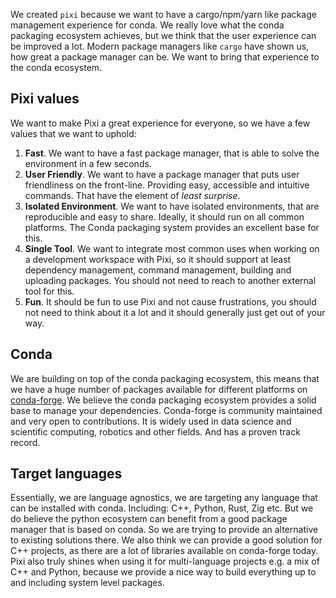 We created `pixi` because we want to have a cargo/npm/yarn like package management experience for conda. We really love what the conda packaging ecosystem achieves, but we think that the user experience can be improved a lot.
Modern package managers like `cargo` have shown us, how great a package manager can be. We want to bring that experience to the conda ecosystem.

## Pixi values

We want to make Pixi a great experience for everyone, so we have a few values that we want to uphold:

1. **Fast**. We want to have a fast package manager, that is able to solve the environment in a few seconds.
2. **User Friendly**. We want to have a package manager that puts user friendliness on the front-line. Providing easy, accessible and intuitive commands. That have the element of _least surprise_.
3. **Isolated Environment**. We want to have isolated environments, that are reproducible and easy to share. Ideally, it should run on all common platforms. The Conda packaging system provides an excellent base for this.
4. **Single Tool**. We want to integrate most common uses when working on a development workspace with Pixi, so it should support at least dependency management, command management, building and uploading packages. You should not need to reach to another external tool for this.
5. **Fun**. It should be fun to use Pixi and not cause frustrations, you should not need to think about it a lot and it should generally just get out of your way.

## Conda

We are building on top of the conda packaging ecosystem, this means that we have a huge number of packages available for different platforms on [conda-forge](https://conda-forge.org/). We believe the conda packaging ecosystem provides a solid base to manage your dependencies. Conda-forge is community maintained and very open to contributions. It is widely used in data science and scientific computing, robotics and other fields. And has a proven track record.

## Target languages

Essentially, we are language agnostics, we are targeting any language that can be installed with conda. Including: C++, Python, Rust, Zig etc.
But we do believe the python ecosystem can benefit from a good package manager that is based on conda.
So we are trying to provide an alternative to existing solutions there.
We also think we can provide a good solution for C++ projects, as there are a lot of libraries available on conda-forge today.
Pixi also truly shines when using it for multi-language projects e.g. a mix of C++ and Python, because we provide a nice way to build everything up to and including
system level packages.
